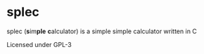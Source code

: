 # splec

splec (**s**im**ple** **c**alculator) is a simple simple calculator written in C

Licensed under GPL-3
